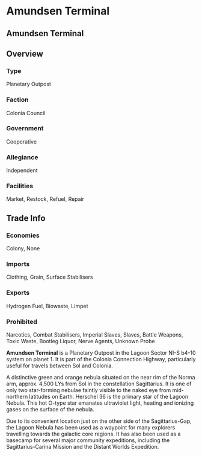 # Amundsen Terminal
## Amundsen Terminal

		

## Overview

### Type

Planetary Outpost

### Faction

Colonia Council

### Government

Cooperative

### Allegiance

Independent

### Facilities

Market, Restock, Refuel, Repair

## Trade Info

### Economies

Colony, None

### Imports

Clothing, Grain, Surface Stabilisers

### Exports

Hydrogen Fuel, Biowaste, Limpet

### Prohibited

Narcotics, Combat Stabilisers, Imperial Slaves, Slaves, Battle Weapons, Toxic Waste, Bootleg Liquor, Nerve Agents, Unknown Probe

**Amundsen Terminal** is a Planetary Outpost in the Lagoon Sector NI-S b4-10 system on planet 1. It is part of the Colonia Connection Highway, particularly useful for travels between Sol and Colonia.

A distinctive green and orange nebula situated on the near rim of the Norma arm, approx. 4,500 LYs from Sol in the constellation Sagittarius. It is one of only two star-forming nebulae faintly visible to the naked eye from mid-northern latitudes on Earth. Herschel 36 is the primary star of the Lagoon Nebula. This hot O-type star emanates ultraviolet light, heating and ionizing gases on the surface of the nebula.

Due to its convenient location just on the other side of the Sagittarius-Gap, the Lagoon Nebula has been used as a waypoint for many explorers travelling towards the galactic core regions. It has also been used as a basecamp for several major community expeditions, including the Sagittarius-Carina Mission and the Distant Worlds Expedition.